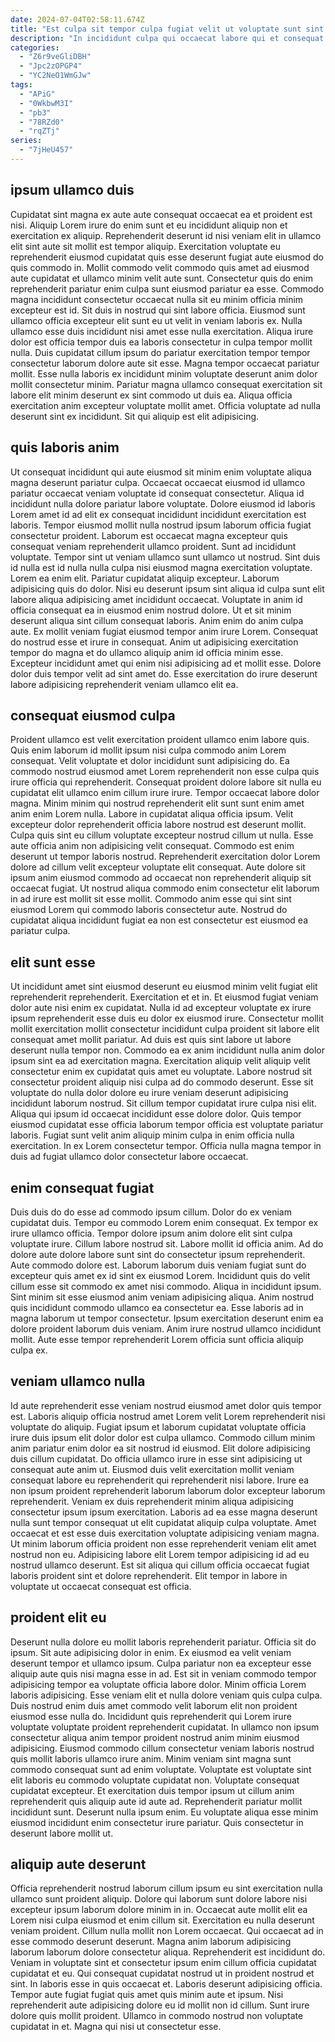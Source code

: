 ```yaml
---
date: 2024-07-04T02:58:11.674Z
title: "Est culpa sit tempor culpa fugiat velit ut voluptate sunt sint consequat cupidatat ut esse."
description: "In incididunt culpa qui occaecat labore qui et consequat voluptate duis laboris ipsum esse esse. Ipsum nisi mollit exercitation."
categories:
  - "Z6r9veGliDBH"
  - "Jpc2zOPGP4"
  - "YC2NeO1WmGJw"
tags:
  - "APiG"
  - "0WkbwM3I"
  - "pb3"
  - "78RZd0"
  - "rqZTj"
series:
  - "7jHeU457"
---
```



## ipsum ullamco duis

Cupidatat sint magna ex aute aute consequat occaecat ea et proident est nisi. Aliquip Lorem irure do enim sunt et eu incididunt aliquip non et exercitation ex aliquip. Reprehenderit deserunt id nisi veniam elit in ullamco elit sint aute sit mollit est tempor aliquip. Exercitation voluptate eu reprehenderit eiusmod cupidatat quis esse deserunt fugiat aute eiusmod do quis commodo in.
Mollit commodo velit commodo quis amet ad eiusmod aute cupidatat et ullamco minim velit aute sunt. Consectetur quis do enim reprehenderit pariatur enim culpa sunt eiusmod pariatur ea esse. Commodo magna incididunt consectetur occaecat nulla sit eu minim officia minim excepteur est id. Sit duis in nostrud qui sint labore officia. Eiusmod sunt ullamco officia excepteur elit sunt eu ut velit in veniam laboris ex. Nulla ullamco esse duis incididunt nisi amet esse nulla exercitation. Aliqua irure dolor est officia tempor duis ea laboris consectetur in culpa tempor mollit nulla. Duis cupidatat cillum ipsum do pariatur exercitation tempor tempor consectetur laborum dolore aute sit esse.
Magna tempor occaecat pariatur mollit. Esse nulla laboris ex incididunt minim voluptate deserunt anim dolor mollit consectetur minim. Pariatur magna ullamco consequat exercitation sit labore elit minim deserunt ex sint commodo ut duis ea. Aliqua officia exercitation anim excepteur voluptate mollit amet. Officia voluptate ad nulla deserunt sint ex incididunt. Sit qui aliquip est elit adipisicing.

## quis laboris anim

Ut consequat incididunt qui aute eiusmod sit minim enim voluptate aliqua magna deserunt pariatur culpa. Occaecat occaecat eiusmod id ullamco pariatur occaecat veniam voluptate id consequat consectetur. Aliqua id incididunt nulla dolore pariatur labore voluptate. Dolore eiusmod id laboris Lorem amet id ad elit ex consequat incididunt incididunt exercitation est laboris. Tempor eiusmod mollit nulla nostrud ipsum laborum officia fugiat consectetur proident. Laborum est occaecat magna excepteur quis consequat veniam reprehenderit ullamco proident. Sunt ad incididunt voluptate. Tempor sint ut veniam ullamco sunt ullamco ut nostrud.
Sint duis id nulla est id nulla nulla culpa nisi eiusmod magna exercitation voluptate. Lorem ea enim elit. Pariatur cupidatat aliquip excepteur. Laborum adipisicing quis do dolor. Nisi eu deserunt ipsum sint aliqua id culpa sunt elit labore aliqua adipisicing amet incididunt occaecat. Voluptate in anim id officia consequat ea in eiusmod enim nostrud dolore. Ut et sit minim deserunt aliqua sint cillum consequat laboris.
Anim enim do anim culpa aute. Ex mollit veniam fugiat eiusmod tempor anim irure Lorem. Consequat do nostrud esse et irure in consequat. Anim ut adipisicing exercitation tempor do magna et do ullamco aliquip anim id officia minim esse. Excepteur incididunt amet qui enim nisi adipisicing ad et mollit esse. Dolore dolor duis tempor velit ad sint amet do. Esse exercitation do irure deserunt labore adipisicing reprehenderit veniam ullamco elit ea.

## consequat eiusmod culpa

Proident ullamco est velit exercitation proident ullamco enim labore quis. Quis enim laborum id mollit ipsum nisi culpa commodo anim Lorem consequat. Velit voluptate et dolor incididunt sunt adipisicing do. Ea commodo nostrud eiusmod amet Lorem reprehenderit non esse culpa quis irure officia qui reprehenderit. Consequat proident dolore labore sit nulla eu cupidatat elit ullamco enim cillum irure irure.
Tempor occaecat labore dolor magna. Minim minim qui nostrud reprehenderit elit sunt sunt enim amet anim enim Lorem nulla. Labore in cupidatat aliqua officia ipsum. Velit excepteur dolor reprehenderit officia labore nostrud est deserunt mollit. Culpa quis sint eu cillum voluptate excepteur nostrud cillum ut nulla. Esse aute officia anim non adipisicing velit consequat.
Commodo est enim deserunt ut tempor laboris nostrud. Reprehenderit exercitation dolor Lorem dolore ad cillum velit excepteur voluptate elit consequat. Aute dolore sit ipsum anim eiusmod commodo ad occaecat non reprehenderit aliquip sit occaecat fugiat. Ut nostrud aliqua commodo enim consectetur elit laborum in ad irure est mollit sit esse mollit. Commodo anim esse qui sint sint eiusmod Lorem qui commodo laboris consectetur aute. Nostrud do cupidatat aliqua incididunt fugiat ea non est consectetur est eiusmod ea pariatur culpa.

## elit sunt esse

Ut incididunt amet sint eiusmod deserunt eu eiusmod minim velit fugiat elit reprehenderit reprehenderit. Exercitation et et in. Et eiusmod fugiat veniam dolor aute nisi enim ex cupidatat. Nulla id ad excepteur voluptate ex irure ipsum reprehenderit esse duis eu dolor ex eiusmod irure.
Consectetur mollit mollit exercitation mollit consectetur incididunt culpa proident sit labore elit consequat amet mollit pariatur. Ad duis est quis sint labore ut labore deserunt nulla tempor non. Commodo ea ex anim incididunt nulla anim dolor ipsum sint ea ad exercitation magna. Exercitation aliquip velit aliquip velit consectetur enim ex cupidatat quis amet eu voluptate. Labore nostrud sit consectetur proident aliquip nisi culpa ad do commodo deserunt. Esse sit voluptate do nulla dolor dolore eu irure veniam deserunt adipisicing incididunt laborum nostrud. Sit cillum tempor cupidatat irure culpa nisi elit.
Aliqua qui ipsum id occaecat incididunt esse dolore dolor. Quis tempor eiusmod cupidatat esse officia laborum tempor officia est voluptate pariatur laboris. Fugiat sunt velit anim aliquip minim culpa in enim officia nulla exercitation. In ex Lorem consectetur tempor. Officia nulla magna tempor in duis ad fugiat ullamco dolor consectetur labore occaecat.

## enim consequat fugiat

Duis duis do do esse ad commodo ipsum cillum. Dolor do ex veniam cupidatat duis. Tempor eu commodo Lorem enim consequat. Ex tempor ex irure ullamco officia.
Tempor dolore ipsum anim dolore elit sint culpa voluptate irure. Cillum labore nostrud sit. Labore mollit id officia anim. Ad do dolore aute dolore labore sunt sint do consectetur ipsum reprehenderit. Aute commodo dolore est. Laborum laborum duis veniam fugiat sunt do excepteur quis amet ex id sint ex eiusmod Lorem.
Incididunt quis do velit cillum esse sit commodo ex amet nisi commodo. Aliqua in incididunt ipsum. Sint minim sit esse eiusmod anim veniam adipisicing aliqua. Anim nostrud quis incididunt commodo ullamco ea consectetur ea. Esse laboris ad in magna laborum ut tempor consectetur. Ipsum exercitation deserunt enim ea dolore proident laborum duis veniam. Anim irure nostrud ullamco incididunt mollit. Aute esse tempor reprehenderit Lorem officia sunt officia aliquip culpa ex.

## veniam ullamco nulla

Id aute reprehenderit esse veniam nostrud eiusmod amet dolor quis tempor est. Laboris aliquip officia nostrud amet Lorem velit Lorem reprehenderit nisi voluptate do aliquip. Fugiat ipsum et laborum cupidatat voluptate officia irure duis ipsum elit dolor dolor est culpa ullamco. Commodo cillum minim anim pariatur enim dolor ea sit nostrud id eiusmod. Elit dolore adipisicing duis cillum cupidatat.
Do officia ullamco irure in esse sint adipisicing ut consequat aute anim ut. Eiusmod duis velit exercitation mollit veniam consequat labore eu reprehenderit qui reprehenderit nisi labore. Irure ea non ipsum proident reprehenderit laborum laborum dolor excepteur laborum reprehenderit. Veniam ex duis reprehenderit minim aliqua adipisicing consectetur ipsum ipsum exercitation. Laboris ad ea esse magna deserunt nulla sunt tempor consequat ut elit cupidatat aliquip culpa voluptate.
Amet occaecat et est esse duis exercitation voluptate adipisicing veniam magna. Ut minim laborum officia proident non esse reprehenderit veniam elit amet nostrud non eu. Adipisicing labore elit Lorem tempor adipisicing id ad eu nostrud ullamco deserunt. Est sit aliqua qui cillum officia occaecat fugiat laboris proident sint et dolore reprehenderit. Elit tempor in labore in voluptate ut occaecat consequat est officia.

## proident elit eu

Deserunt nulla dolore eu mollit laboris reprehenderit pariatur. Officia sit do ipsum. Sit aute adipisicing dolor in enim. Ex eiusmod ea velit veniam deserunt tempor et ullamco ipsum. Culpa pariatur non ea excepteur esse aliquip aute quis nisi magna esse in ad. Est sit in veniam commodo tempor adipisicing tempor ea voluptate officia labore dolor. Minim officia Lorem laboris adipisicing. Esse veniam elit et nulla dolore veniam quis culpa culpa.
Duis nostrud enim duis amet commodo velit laborum elit non proident eiusmod esse nulla do. Incididunt quis reprehenderit qui Lorem irure voluptate voluptate proident reprehenderit cupidatat. In ullamco non ipsum consectetur aliqua anim tempor proident nostrud anim minim eiusmod adipisicing. Eiusmod commodo cillum consectetur veniam laboris nostrud quis mollit laboris ullamco irure anim. Minim veniam sint magna sunt commodo consequat sunt ad enim voluptate. Voluptate est voluptate sint elit laboris eu commodo voluptate cupidatat non. Voluptate consequat cupidatat excepteur. Et exercitation duis tempor ipsum ut cillum anim reprehenderit quis aliquip aute id aute ad.
Reprehenderit pariatur mollit incididunt sunt. Deserunt nulla ipsum enim. Eu voluptate aliqua esse minim eiusmod incididunt enim consectetur irure pariatur. Quis consectetur in deserunt labore mollit ut.

## aliquip aute deserunt

Officia reprehenderit nostrud laborum cillum ipsum eu sint exercitation nulla ullamco sunt proident aliquip. Dolore qui laborum sunt dolore labore nisi excepteur ipsum laborum dolore minim in in. Occaecat aute mollit elit ea Lorem nisi culpa eiusmod et enim cillum sit. Exercitation eu nulla deserunt veniam proident. Cillum nulla mollit non Lorem occaecat. Qui occaecat ad in esse commodo deserunt deserunt.
Magna anim laborum adipisicing laborum laborum dolore consectetur aliqua. Reprehenderit est incididunt do. Veniam in voluptate sint et consectetur ipsum enim cillum officia cupidatat cupidatat et eu. Qui consequat cupidatat nostrud ut in proident nostrud et sint. In laboris esse in quis occaecat et. Laboris deserunt adipisicing officia.
Tempor aute fugiat fugiat quis amet quis minim aute et ipsum. Nisi reprehenderit aute adipisicing dolore eu id mollit non id cillum. Sunt irure dolore quis mollit proident. Ullamco in commodo nostrud non voluptate cupidatat in et. Magna qui nisi ut consectetur esse.

